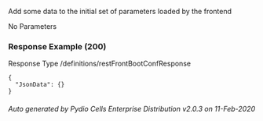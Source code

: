 






 
Add some data to the initial set of parameters loaded by the frontend  


No Parameters



### Response Example (200)
Response Type /definitions/restFrontBootConfResponse

```
{
  "JsonData": {}
}
```




###### Auto generated by Pydio Cells Enterprise Distribution v2.0.3 on 11-Feb-2020
